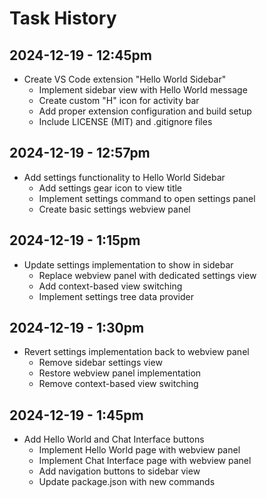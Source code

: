 # Task History

## 2024-12-19 - 12:45pm
- Create VS Code extension "Hello World Sidebar"
  - Implement sidebar view with Hello World message
  - Create custom "H" icon for activity bar
  - Add proper extension configuration and build setup
  - Include LICENSE (MIT) and .gitignore files

## 2024-12-19 - 12:57pm
- Add settings functionality to Hello World Sidebar
  - Add settings gear icon to view title
  - Implement settings command to open settings panel
  - Create basic settings webview panel

## 2024-12-19 - 1:15pm
- Update settings implementation to show in sidebar
  - Replace webview panel with dedicated settings view
  - Add context-based view switching
  - Implement settings tree data provider

## 2024-12-19 - 1:30pm
- Revert settings implementation back to webview panel
  - Remove sidebar settings view
  - Restore webview panel implementation
  - Remove context-based view switching

## 2024-12-19 - 1:45pm
- Add Hello World and Chat Interface buttons
  - Implement Hello World page with webview panel
  - Implement Chat Interface page with webview panel
  - Add navigation buttons to sidebar view
  - Update package.json with new commands
